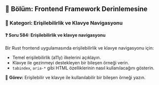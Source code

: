 ## 📘 Bölüm: Frontend Framework Derinlemesine  
### 🔹 Kategori: Erişilebilirlik ve Klavye Navigasyonu  
#### ❓ Soru 584: Erişilebilirlik ve klavye navigasyonu

Bir Rust frontend uygulamasında erişilebilirlik ve klavye navigasyonu için:

- Temel erişilebilirlik (a11y) ilkelerini açıklayın.
- Klavye ile gezinmeyi destekleyen bir bileşen örneği verin.
- `tabindex`, `aria-*` gibi HTML özelliklerinin nasıl kullanılacağını gösterin.

🔧 **Görev:** Erişilebilir ve klavye ile kullanılabilir bir bileşen örneği yazın.
